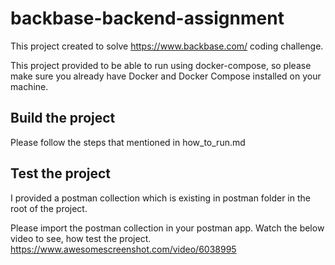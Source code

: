 # backbase-backend-assignment

This project created to solve https://www.backbase.com/ coding challenge.

This project provided to be able to run using docker-compose, so please make sure you already have Docker and Docker
Compose installed on your machine.

## Build the project

Please follow the steps that mentioned in how_to_run.md

## Test the project
I provided a postman collection which is existing in postman folder in the root of the project.

Please import the postman collection in your postman app.
Watch the below video to see, how test the project.
https://www.awesomescreenshot.com/video/6038995